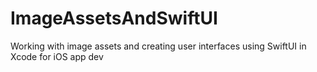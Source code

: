 # ImageAssetsAndSwiftUI
Working with image assets and creating user interfaces using SwiftUI in Xcode for iOS app dev
